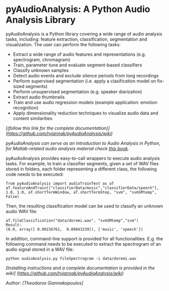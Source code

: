 # pyAudioAnalysis: A Python Audio Analysis Library

pyAudioAnalysis is a Python library covering a wide range of audio analysis tasks, including: feature extraction, classification, segmentation and visualization. 
 The user can perform the following tasks:
 * Extract a wide range of audio features and representations (e.g. spectrogram, chromagram)
 * Train, parameter tune and evaluate segment-based classifiers
 * Classify unknown samples
 * Detect audio events and exclude silence periods from long recordings
 * Perform supervised segmentation (i.e. apply a clasification model on fix-sized segments)
 * Perform unsupervised segmentation (e.g. speaker diarization)
 * Extract audio thumbnails
 * Train and use audio regression models (example application: emotion recognition)
 * Apply dimensionality reduction techniques to visualize audio data and content similarities

*[(follow this link for the complete documentation)] (https://github.com/tyiannak/pyAudioAnalysis/wiki)*

*pyAudioAnalysis can serve as an introduction to Audio Analysis in Python, for Matlab-related audio analysis material check  [this book](http://www.amazon.com/Introduction-Audio-Analysis-MATLAB%C2%AE-Approach/dp/0080993885).*


pyAudioAnalysis provides easy-to-call wrappers to execute audio analysis tasks. For example, to train a classifier segments, given a set of WAV files stored in folders, each folder representing a different class,
 the following code needs to be executed:

```
from pyAudioAnalysis import audioTrainTest as aT
aT.featureAndTrain(["classifierData/music","classifierData/speech"], 1.0, 1.0, aT.shortTermWindow, aT.shortTermStep, "svm", "svmSMtemp", False)
```

Then, the resulting classification model can be used to classify an unknown audio WAV file:
```
aT.fileClassification("data/doremi.wav", "svmSMtemp","svm")
Result:
(0.0, array([ 0.90156761,  0.09843239]), ['music', 'speech'])
```

In addition, command-line support is provided for all functionalities. E.g. the following command needs to be executed to extract the spectrogram of an audio signal stored in a WAV file:
```
python audioAnalysis.py fileSpectrogram -i data/doremi.wav
```

*[Installing instructions and a complete documentation is provided in the wiki] (https://github.com/tyiannak/pyAudioAnalysis/wiki)*

*Author: [Theodoros Giannakopoulos]*


